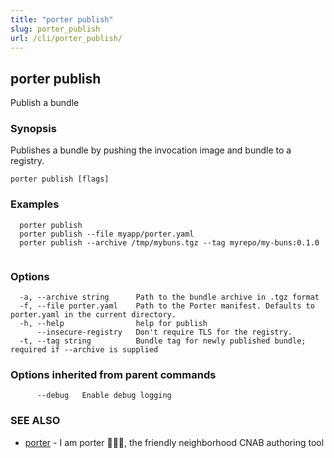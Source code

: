 ```yaml
---
title: "porter publish"
slug: porter_publish
url: /cli/porter_publish/
---
```

## porter publish

Publish a bundle

### Synopsis

Publishes a bundle by pushing the invocation image and bundle to a registry.

```
porter publish [flags]
```

### Examples

```
  porter publish
  porter publish --file myapp/porter.yaml
  porter publish --archive /tmp/mybuns.tgz --tag myrepo/my-buns:0.1.0
		
```

### Options

```
  -a, --archive string      Path to the bundle archive in .tgz format
  -f, --file porter.yaml    Path to the Porter manifest. Defaults to porter.yaml in the current directory.
  -h, --help                help for publish
      --insecure-registry   Don't require TLS for the registry.
  -t, --tag string          Bundle tag for newly published bundle; required if --archive is supplied
```

### Options inherited from parent commands

```
      --debug   Enable debug logging
```

### SEE ALSO

* [porter](/cli/porter/)	 - I am porter 👩🏽‍✈️, the friendly neighborhood CNAB authoring tool

